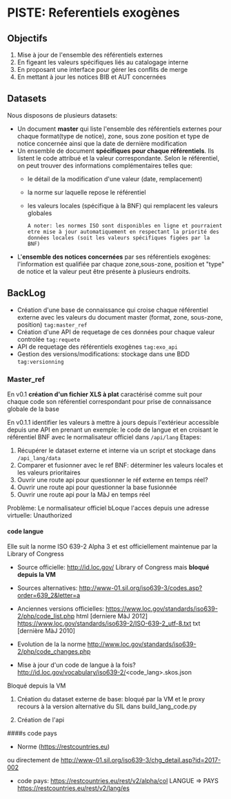 # PISTE: Referentiels exogènes

## Objectifs
 1. Mise à jour de l'ensemble des référentiels externes
 2. En figeant les valeurs spécifiques liés au catalogage interne
 3. En proposant une interface pour gérer les conflits de merge
 4. En mettant à jour les notices BIB et AUT concernées


## Datasets

Nous disposons de plusieurs datasets:
* Un document **master** qui liste l'ensemble des référentiels externes pour chaque format(type de notice), zone, sous zone position et type de notice concernée ainsi que la date de dernière modification
* Un ensemble de document **spécifiques pour chaque référentiels**. Ils listent
le code attribué et la valeur correspondante. Selon le référentiel, on peut trouver des informations complémentaires telles que:
  * le détail de la  modification d'une valeur (date, remplacement)
  * la norme sur laquelle repose le référentiel
  * les valeurs locales (spécifique à la BNF) qui remplacent les valeurs globales

    ` A noter: les normes ISO sont disponibles en ligne et pourraient etre mise à jour automatiquement
    en respectant la priorité des données locales (soit les valeurs spécifiques figées par la BNF)
    `
* L'**ensemble des notices concernées** par ses référentiels exogènes: l'information est qualifiée par chaque zone,sous-zone, position et "type"  de notice et la valeur  peut être présente à plusieurs endroits.

## BackLog

* Création d'une base de connaissance qui croise chaque référentiel externe avec les valeurs du document master (format, zone, sous-zone, position)
`tag:master_ref`
* Création d'une API de requetage de ces données pour chaque valeur controlée `tag:requete`
* API de requetage des référentiels exogènes `tag:exo_api`
* Gestion des versions/modifications: stockage dans une BDD `tag:versionning`

### Master_ref

En v0.1 **création d'un fichier XLS à plat** caractérisé comme suit
pour chaque code son référentiel correspondant pour prise de connaissance
globale de la base

En v0.1.1 identifier les valeurs à mettre à jours depuis l'extérieur
accessible depuis une API en prenant un exemple: le code de langue
et en croisant le référentiel BNF avec le normalisateur officiel
dans `/api/lang`
Etapes:
1. Récupérer le dataset externe et interne via un script et stockage dans `/api_lang/data`
2. Comparer et fusionner avec le ref BNF: déterminer les valeurs locales et les valeurs prioritaires
3. Ouvrir une route api pour questionner le réf externe en temps réel?
4. Ouvrir une route api pour questionner la base fusionnée
5. Ouvrir une route api pour la MàJ en temps réel

Problème:
Le normalisateur officiel bLoque l'acces depuis une adresse virtuelle:
Unauthorized




#### code langue

Elle suit la norme ISO 639-2 Alpha 3 et est officiellement maintenue par la
Library of Congress


* Source officielle:
http://id.loc.gov/ Library of Congress
mais **bloqué depuis la VM**

* Sources alternatives:
http://www-01.sil.org/iso639-3/codes.asp?order=639_2&letter=a

* Anciennes versions officielles:
https://www.loc.gov/standards/iso639-2/php/code_list.php html [derniere MàJ 2012]
https://www.loc.gov/standards/iso639-2/ISO-639-2_utf-8.txt txt [dernière MàJ 2010]

* Evolution de la la norme
http://www.loc.gov/standards/iso639-2/php/code_changes.php

* Mise à jour d'un code de langue à la fois?
http://id.loc.gov/vocabulary/iso639-2/<code_lang>.skos.json

Bloqué depuis la VM
1. Création du dataset externe de base:
bloqué par la VM et le proxy
recours à la version alternative du SIL
dans build_lang_code.py

2. Création de l'api


####s code pays
* Norme
(https://restcountries.eu)









ou directement de http://www-01.sil.org/iso639-3/chg_detail.asp?id=2017-002

- code pays:
https://restcountries.eu/rest/v2/alpha/col
LANGUE => PAYS
https://restcountries.eu/rest/v2/lang/es
<!-- https://restcountries.eu -->
